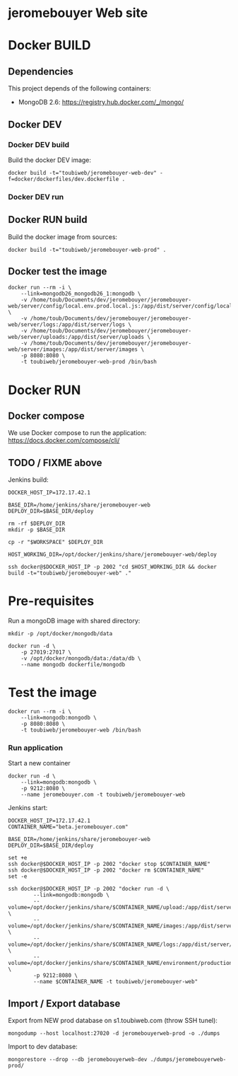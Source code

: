 jeromebouyer Web site
================

# Docker BUILD

## Dependencies

This project depends of the following containers:
- MongoDB 2.6: https://registry.hub.docker.com/_/mongo/

## Docker DEV

### Docker DEV build

Build the docker DEV image:

    docker build -t="toubiweb/jeromebouyer-web-dev" -f=docker/dockerfiles/dev.dockerfile .

### Docker DEV run


## Docker RUN build

Build the docker image from sources:  
    
    docker build -t="toubiweb/jeromebouyer-web-prod" .
    
## Docker test the image

    docker run --rm -i \
        --link=mongodb26_mongodb26_1:mongodb \
        -v /home/toub/Documents/dev/jeromebouyer/jeromebouyer-web/server/config/local.env.prod.local.js:/app/dist/server/config/local.env.js \
        -v /home/toub/Documents/dev/jeromebouyer/jeromebouyer-web/server/logs:/app/dist/server/logs \
        -v /home/toub/Documents/dev/jeromebouyer/jeromebouyer-web/server/uploads:/app/dist/server/uploads \
        -v /home/toub/Documents/dev/jeromebouyer/jeromebouyer-web/server/images:/app/dist/server/images \
        -p 8080:8080 \
        -t toubiweb/jeromebouyer-web-prod /bin/bash
    
# Docker RUN

## Docker compose

We use Docker compose to run the application: https://docs.docker.com/compose/cli/
    
## TODO / FIXME above

Jenkins build:

	DOCKER_HOST_IP=172.17.42.1

	BASE_DIR=/home/jenkins/share/jeromebouyer-web
	DEPLOY_DIR=$BASE_DIR/deploy

	rm -rf $DEPLOY_DIR
	mkdir -p $BASE_DIR

	cp -r "$WORKSPACE" $DEPLOY_DIR

	HOST_WORKING_DIR=/opt/docker/jenkins/share/jeromebouyer-web/deploy

	ssh docker@$DOCKER_HOST_IP -p 2002 "cd $HOST_WORKING_DIR && docker build -t="toubiweb/jeromebouyer-web" ."    
    
# Pre-requisites

Run a mongoDB image with shared directory:

    mkdir -p /opt/docker/mongodb/data

    docker run -d \
        -p 27019:27017 \
        -v /opt/docker/mongodb/data:/data/db \
        --name mongodb dockerfile/mongodb
   
# Test the image

    docker run --rm -i \
        --link=mongodb:mongodb \
        -p 8080:8080 \
        -t toubiweb/jeromebouyer-web /bin/bash
   
### Run application

Start a new container

    docker run -d \
        --link=mongodb:mongodb \
        -p 9212:8080 \
        --name jeromebouyer.com -t toubiweb/jeromebouyer-web

Jenkins start:

	DOCKER_HOST_IP=172.17.42.1
	CONTAINER_NAME="beta.jeromebouyer.com"

	BASE_DIR=/home/jenkins/share/jeromebouyer-web
	DEPLOY_DIR=$BASE_DIR/deploy

	set +e
	ssh docker@$DOCKER_HOST_IP -p 2002 "docker stop $CONTAINER_NAME"
	ssh docker@$DOCKER_HOST_IP -p 2002 "docker rm $CONTAINER_NAME"
	set -e

	ssh docker@$DOCKER_HOST_IP -p 2002 "docker run -d \
			--link=mongodb:mongodb \
			--volume=/opt/docker/jenkins/share/$CONTAINER_NAME/upload:/app/dist/server/upload \
			--volume=/opt/docker/jenkins/share/$CONTAINER_NAME/images:/app/dist/server/images \
			--volume=/opt/docker/jenkins/share/$CONTAINER_NAME/logs:/app/dist/server/logs \
			--volume=/opt/docker/jenkins/share/$CONTAINER_NAME/environment/production.js:/app/dist/server/config/environment/production.js \
			-p 9212:8080 \
			--name $CONTAINER_NAME -t toubiweb/jeromebouyer-web"

## Import / Export database

Export from NEW prod database on s1.toubiweb.com (throw SSH tunel):

    mongodump --host localhost:27020 -d jeromebouyerweb-prod -o ./dumps
    
Import to dev database:

    mongorestore --drop --db jeromebouyerweb-dev ./dumps/jeromebouyerweb-prod/